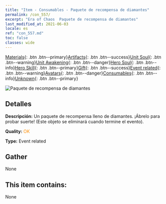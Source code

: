 ```yaml
---
title: "Item - Consumables - Paquete de recompensa de diamantes"
permalink: /con_557/
excerpt: "Era of Chaos  Paquete de recompensa de diamantes"
last_modified_at: 2021-06-03
locale: es
ref: "con_557.md"
toc: false
classes: wide
---
```

 [Materials](/ItemsES/){: .btn .btn--primary}[Artifacts](/ItemsES/Artifacts/){: .btn .btn--success}[Unit Soul](/ItemsES/UnitSoul/){: .btn .btn--warning}[Unit Awakening](/ItemsES/UnitAwakening/){: .btn .btn--danger}[Hero Soul](/ItemsES/HeroSoul/){: .btn .btn--info}[Hero Skill](/ItemsES/HeroSkill/){: .btn .btn--primary}[Gift](/ItemsES/Gift/){: .btn .btn--success}[Event related](/ItemsES/Events/){: .btn .btn--warning}[Avatars](/ItemsES/Avatars/){: .btn .btn--danger}[Consumables](/ItemsES/Consumables/){: .btn .btn--info}[Unknown](/ItemsES/Unknown/){: .btn .btn--primary}

 ![Paquete de recompensa de diamantes](/images/t/i_10043_redpacket.png)

## Detalles
 **Descripción:** Un paquete de recompensa lleno de diamantes. ¡Ábrelo para probar suerte! (Este objeto se eliminará cuando termine el evento).

 **Quality:** <span style="color: #FF8C00">OK</span>

 **Type:** Event related

## Gather

  None

## This item contains:

  None

